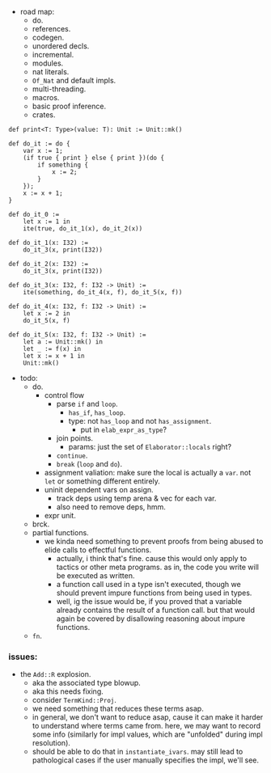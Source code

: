 
- road map:
    - do.
    - references.
    - codegen.
    - unordered decls.
    - incremental.
    - modules.
    - nat literals.
    - `Of_Nat` and default impls.
    - multi-threading.
    - macros.
    - basic proof inference.
    - crates.


```
def print<T: Type>(value: T): Unit := Unit::mk()

def do_it := do {
    var x := 1;
    (if true { print } else { print })(do {
        if something {
            x := 2;
        }
    });
    x := x + 1;
}

def do_it_0 :=
    let x := 1 in
    ite(true, do_it_1(x), do_it_2(x))

def do_it_1(x: I32) :=
    do_it_3(x, print(I32))

def do_it_2(x: I32) :=
    do_it_3(x, print(I32))

def do_it_3(x: I32, f: I32 -> Unit) :=
    ite(something, do_it_4(x, f), do_it_5(x, f))

def do_it_4(x: I32, f: I32 -> Unit) :=
    let x := 2 in
    do_it_5(x, f)

def do_it_5(x: I32, f: I32 -> Unit) :=
    let a := Unit::mk() in
    let _ := f(x) in
    let x := x + 1 in
    Unit::mk()

```


- todo:
    - do.
        - control flow
            - parse `if` and `loop`.
                - `has_if`, `has_loop`.
                - type: not `has_loop` and not `has_assignment`.
                    - put in `elab_expr_as_type`?
            - join points.
                - params: just the set of `Elaborator::locals` right?
            - `continue`.
            - `break` (`loop` and `do`).
        - assignment valiation: make sure the local is actually a `var`.
          not `let` or something different entirely.
        - uninit dependent vars on assign.
            - track deps using temp arena & vec for each var.
            - also need to remove deps, hmm.
        - expr unit.
    - brck.
    - partial functions.
        - we kinda need something to prevent proofs from
          being abused to elide calls to effectful functions.
            - actually, i think that's fine. cause this would only apply
              to tactics or other meta programs.
              as in, the code you write will be executed as written.
            - a function call used in a type isn't executed,
              though we should prevent impure functions from being used
              in types.
            - well, ig the issue would be, if you proved that a variable
              already contains the result of a function call.
              but that would again be covered by disallowing reasoning
              about impure functions.
    - `fn`.


### issues:

- the `Add::R` explosion.
    - aka the associated type blowup.
    - aka this needs fixing.
    - consider `TermKind::Proj`.
    - we need something that reduces these terms asap.
    - in general, we don't want to reduce asap, cause it can make it harder
      to understand where terms came from.
      here, we may want to record some info (similarly for impl values,
      which are "unfolded" during impl resolution).
    - should be able to do that in `instantiate_ivars`. may still lead to
      pathological cases if the user manually specifies the impl, we'll see.


